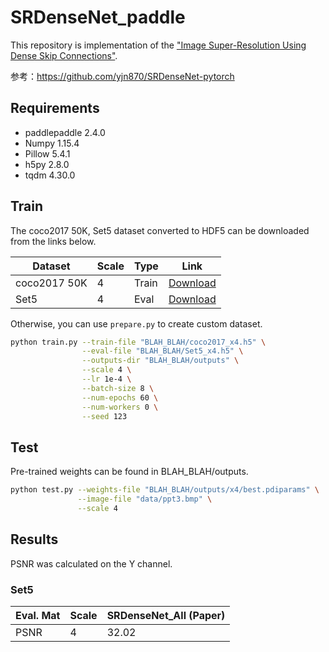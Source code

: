 # SRDenseNet_paddle

This repository is implementation of the ["Image Super-Resolution Using Dense Skip Connections"](http://openaccess.thecvf.com/content_ICCV_2017/papers/Tong_Image_Super-Resolution_Using_ICCV_2017_paper.pdf).

参考：https://github.com/yjn870/SRDenseNet-pytorch

## Requirements

- paddlepaddle 2.4.0
- Numpy 1.15.4
- Pillow 5.4.1
- h5py 2.8.0
- tqdm 4.30.0

## Train

The coco2017 50K, Set5 dataset converted to HDF5 can be downloaded from the links below.

| Dataset      | Scale | Type  | Link                                                         |
| ------------ | ----- | ----- | ------------------------------------------------------------ |
| coco2017 50K | 4     | Train | [Download](https://www.dropbox.com/s/9fg2oxxezwrspcg/coco2017_x4.h5?dl=0) |
| Set5         | 4     | Eval  | [Download](https://www.dropbox.com/s/dkcwr71tqanvyv7/Set5_x4.h5?dl=0) |

Otherwise, you can use `prepare.py` to create custom dataset.

```bash
python train.py --train-file "BLAH_BLAH/coco2017_x4.h5" \
                --eval-file "BLAH_BLAH/Set5_x4.h5" \
                --outputs-dir "BLAH_BLAH/outputs" \
                --scale 4 \
                --lr 1e-4 \
                --batch-size 8 \
                --num-epochs 60 \
                --num-workers 0 \
                --seed 123                
```

## Test
Pre-trained weights can be found in BLAH_BLAH/outputs.

```bash
python test.py --weights-file "BLAH_BLAH/outputs/x4/best.pdiparams" \
               --image-file "data/ppt3.bmp" \
               --scale 4
```

## Results

PSNR was calculated on the Y channel.


### Set5

| Eval. Mat | Scale | SRDenseNet_All (Paper) |
| --------- | ----- | ---------------------- |
| PSNR      | 4     | 32.02                  |

